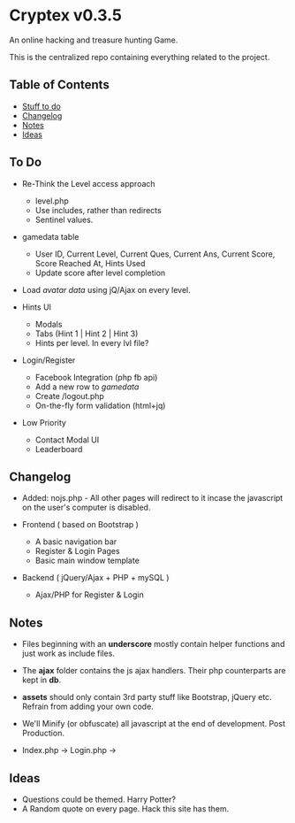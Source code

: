 # Cryptex v0.3.5

An online hacking and treasure hunting Game.

This is the centralized repo containing everything related to the project.

## Table of Contents

* [Stuff to do](#todo)
* [Changelog](#changelog)
* [Notes](#notes)
* [Ideas](#ideas)

## <a name="todo"></a> To Do

* Re-Think the Level access approach
  * level.php
  * Use includes, rather than redirects
  * Sentinel values.

* gamedata table
  * User ID, Current Level, Current Ques, Current Ans, Current Score, Score Reached At, Hints Used
  * Update score after level completion

* Load *avatar data* using jQ/Ajax on every level.

* Hints UI
  * Modals
  * Tabs (Hint 1 | Hint 2 | Hint 3)
  * Hints per level. In every lvl file?

* Login/Register
  * Facebook Integration (php fb api)
  * Add a new row to *gamedata*
  * Create /logout.php
  * On-the-fly form validation (html+jq)

* Low Priority
  * Contact Modal UI
  * Leaderboard

## <a name="done"></a> Changelog

* Added: nojs.php - All other pages will redirect to it incase the javascript on the user's computer is disabled.

* Frontend ( based on Bootstrap )

  * A basic navigation bar
  * Register & Login Pages
  * Basic main window template

* Backend ( jQuery/Ajax + PHP + mySQL )

  * Ajax/PHP for Register & Login

## <a name="notes"></a> Notes

* Files beginning with an **underscore** mostly contain helper functions and just work as include files.

* The **ajax** folder contains the js ajax handlers. Their php counterparts are kept in **db**.

* **assets** should only contain 3rd party stuff like Bootstrap, jQuery etc. Refrain from adding your own code.

* We'll Minify (or obfuscate) all javascript at the end of development. Post Production.

* Index.php -> Login.php -> 

## <a name="ideas"></a> Ideas

* Questions could be themed. Harry Potter?
* A Random quote on every page. Hack this site has them.
